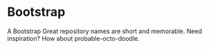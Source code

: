 # Bootstrap
A Bootstrap Great repository names are short and memorable. Need inspiration? How about probable-octo-doodle.
